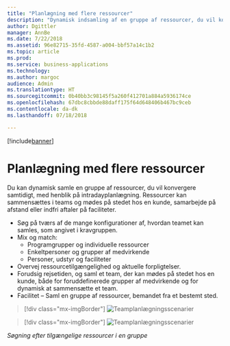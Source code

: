 ```yaml
---
title: "Planlægning med flere ressourcer"
description: "Dynamisk indsamling af en gruppe af ressourcer, du vil konvergere samtidigt, med henblik på intradayplanlægning"
author: Dgittler
manager: AnnBe
ms.date: 7/22/2018
ms.assetid: 96e82715-35fd-4587-a004-bbf57a14c1b2
ms.topic: article
ms.prod: 
ms.service: business-applications
ms.technology: 
ms.author: margoc
audience: Admin
ms.translationtype: HT
ms.sourcegitcommit: 0b40bb3c98145f5a260f412701a884a5936174ce
ms.openlocfilehash: 67dbc8cbbde88daff175f64d648406b467bc9ceb
ms.contentlocale: da-dk
ms.lasthandoff: 07/18/2018

---
```


[!include[banner](../../../../includes/banner.md)]


#  <a name="multi-resource-scheduling"></a>Planlægning med flere ressourcer

Du kan dynamisk samle en gruppe af ressourcer, du vil konvergere samtidigt, med henblik på intradayplanlægning. Ressourcer kan sammensættes i teams og mødes på stedet hos en kunde, samarbejde på afstand eller indfri aftaler på faciliteter.

* Søg på tværs af de mange konfigurationer af, hvordan teamet kan samles, som angivet i kravgruppen.
* Mix og match:
    * Programgrupper og individuelle ressourcer
    * Enkeltpersoner og grupper af medvirkende
    * Personer, udstyr og faciliteter
* Overvej ressourcetilgængelighed og aktuelle forpligtelser. 
* Forudsig rejsetiden, og saml et team, der kan mødes på stedet hos en kunde, både for foruddefinerede grupper af medvirkende og for dynamisk at sammensætte et team.
* Facilitet – Saml en gruppe af ressourcer, bemandet fra et bestemt sted.

> [!div class="mx-imgBorder"]
> ![](media/Multi-Resource-Scheduling-PPT.png "Teamplanlægningsscenarier")
<!-- picture -->

> [!div class="mx-imgBorder"]
> ![](media/Team-Scheduling.png "Teamplanlægningsscenarier")
<!-- picture -->

*Søgning efter tilgængelige ressourcer i en gruppe*

